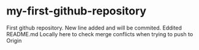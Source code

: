 # my-first-github-repository
First github repository.
New line added and will be commited.
Eddited README.md Locally here to check merge conflicts when trying to push to Origin

